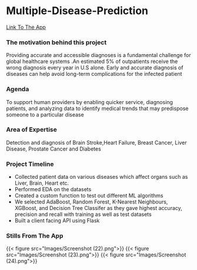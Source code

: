 # Multiple-Disease-Prediction


[Link To The App](https://robocare-predictor.herokuapp.com/)


### The motivation behind this project

Providing accurate and accessible diagnoses is a fundamental challenge for global healthcare systems .An estimated 5% of outpatients receive the wrong diagnosis every year in U.S alone. Early and accurate diagnosis of diseases can help avoid long-term complications for the infected patient


### Agenda 
To support human providers by enabling quicker service, diagnosing patients, and analyzing data to identify medical trends that may predispose someone to a particular disease


### Area of Expertise 

 Detection and diagnosis of Brain Stroke,Heart Failure, Breast Cancer, Liver Disease, Prostate Cancer and Diabetes


### Project Timeline

* Collected patient data on various diseases which affect organs such as Liver, Brain, Heart etc.
* Performed EDA on the datasets
* Created a custom function to test out different ML algorithms
* We selected AdaBoost, Random Forest, K-Nearest Neighbours, XGBoost, and Decision Tree Classifer as they gave highest accuracy, precision and recall with training as well as test datasets
* Built a client facing API using Flask


### Stills From The App 

{{< figure src="Images/Screenshot (22).png">}}
{{< figure src="Images/Screenshot (23).png">}}
{{< figure src="Images/Screenshot (24).png">}}


